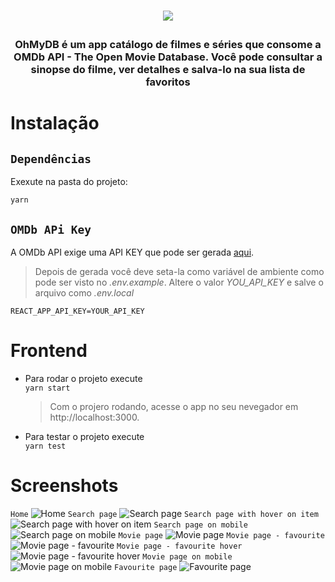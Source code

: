 <h1 align="center">

![](.github/assets/art_blood.png)

</h1>

<h3 align="center">
  OhMyDB é um app catálogo de filmes e séries que consome a OMDb API - The Open Movie Database. Você pode consultar a sinopse do filme, ver detalhes e salva-lo na sua lista de favoritos
</h3>

# **Instalação**

## `Dependências`

Exexute na pasta do projeto:

```
yarn
```

## `OMDb APi Key`

A OMDb API exige uma API KEY que pode ser gerada [aqui](https://www.omdbapi.com/apikey.aspx).

> Depois de gerada você deve seta-la como variável de ambiente como pode ser visto no _.env.example_. Altere o valor _YOU_API_KEY_ e salve o arquivo como _.env.local_

```
REACT_APP_API_KEY=YOUR_API_KEY
```

# **Frontend**

- Para rodar o projeto execute  
  `yarn start`

  > Com o projero rodando, acesse o app no seu nevegador em http://localhost:3000.

- Para testar o projeto execute  
  `yarn test`

# **Screenshots**

`Home`
![Home](.github/assets/01.home.png)
`Search page`
![Search page](.github/assets/02.search_page.png)
`Search page with hover on item`
![Search page with hover on item](.github/assets/02.search_page_hover_item.png)
`Search page on mobile`
![Search page on mobile](.github/assets/02.search_page_mobile.png)
`Movie page`
![Movie page](.github/assets/03.movie_page.png)
`Movie page - favourite`
![Movie page - favourite](.github/assets/03.movie_page_fav.png)
`Movie page - favourite hover`
![Movie page - favourite hover](.github/assets/03.movie_page_hover_remove_fav.png)
`Movie page on mobile`
![Movie page on mobile](.github/assets/03.movie_page_mobile.png)
`Favourite page`
![Favourite page](.github/assets/04.favourite_page.png)
